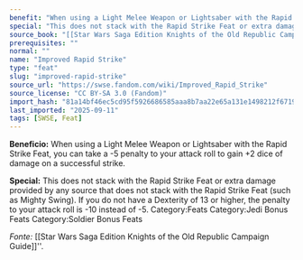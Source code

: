 ```yaml
---
benefit: "When using a Light Melee Weapon or Lightsaber with the Rapid Strike Feat, you can take a -5 penalty to your attack roll to gain +2 dice of damage on a successful strike."
special: "This does not stack with the Rapid Strike Feat or extra damage provided by any source that does not stack with the Rapid Strike Feat (such as Mighty Swing). If you do not have a Dexterity of 13 or higher, the penalty to your attack roll is -10 instead of -5. Category:Feats Category:Jedi Bonus Feats Category:Soldier Bonus Feats"
source_book: "[[Star Wars Saga Edition Knights of the Old Republic Campaign Guide]]''"
prerequisites: ""
normal: ""
name: "Improved Rapid Strike"
type: "feat"
slug: "improved-rapid-strike"
source_url: "https://swse.fandom.com/wiki/Improved_Rapid_Strike"
source_license: "CC BY-SA 3.0 (Fandom)"
import_hash: "81a14bf46ec5cd95f5926686585aaa8b7aa22e65a131e1498212f67191d57925"
last_imported: "2025-09-11"
tags: [SWSE, Feat]
---
```

**Beneficio:** When using a Light Melee Weapon or Lightsaber with the Rapid Strike Feat, you can take a -5 penalty to your attack roll to gain +2 dice of damage on a successful strike.

**Special:** This does not stack with the Rapid Strike Feat or extra damage provided by any source that does not stack with the Rapid Strike Feat (such as Mighty Swing). If you do not have a Dexterity of 13 or higher, the penalty to your attack roll is -10 instead of -5. Category:Feats Category:Jedi Bonus Feats Category:Soldier Bonus Feats

*Fonte:* [[Star Wars Saga Edition Knights of the Old Republic Campaign Guide]]''.